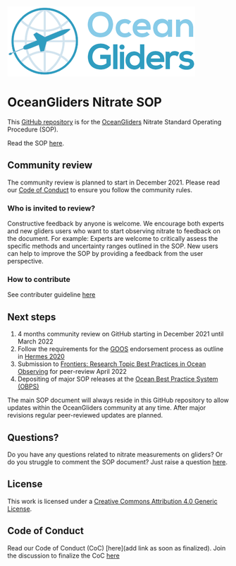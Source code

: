 ![oceangliders](images/logo-ocean-gliders.png)

# OceanGliders Nitrate SOP

This [GitHub repository](https://github.com/OceanGlidersCommunity/Nitrate_SOP) is for the [OceanGliders](https://www.oceangliders.org) Nitrate Standard Operating Procedure (SOP).

Read the SOP [here](https://oceangliderscommunity.github.io/Nitrate_SOP/sections/authors_SOP_development_process.html). 

## Community review
The community review is planned to start in December 2021.
Please read our [Code of Conduct](https://github.com/OceanGlidersCommunity/OG-format-user-manual/pull/23) to ensure you follow the community rules.

### Who is invited to review?
Constructive feedback by anyone is welcome. We encourage both experts and new gliders users who want to start observing nitrate to feedback on the document. For example: Experts are welcome to critically assess the specific methods and uncertainty ranges outlined in the SOP. New users can help to improve the SOP by providing a feedback from the user perspective. 

### How to contribute
See contributer guideline [here](https://github.com/OceanGlidersCommunity/Nitrate_SOP/blob/main/CONTRIBUTING.md)

## Next steps
1) 4 months community review on GitHub starting in December 2021 until March 2022
2) Follow the requirements for the [GOOS](https://www.goosocean.org) endorsement process as outline in [Hermes 2020](http://dx.doi.org/10.25607/OBP-926)
3) Submission to [Frontiers: Research Topic Best Practices in Ocean Observing](https://www.frontiersin.org/research-topics/7173/best-practices-in-ocean-observing) for peer-review April 2022
4) Depositing of major SOP releases at the [Ocean Best Practice System (OBPS)](https://www.oceanbestpractices.org)

The main SOP document will always reside in this GitHub repository to allow updates within the OceanGliders community at any time. After major revisions regular peer-reviewed updates are planned.

## Questions?
Do you have any questions related to nitrate measurements on gliders?
Or do you struggle to comment the SOP document? 
Just raise a question [here](https://github.com/OceanGlidersCommunity/Nitrate_SOP/discussions).

## License
This work is licensed under a [Creative Commons Attribution 4.0 Generic License](https://creativecommons.org/licenses/by/4.0/).

## Code of Conduct
Read our Code of Conduct (CoC) [here](add link as soon as finalized). Join the discussion to finalize the CoC [here](https://github.com/OceanGlidersCommunity/OG-format-user-manual/pull/23)

